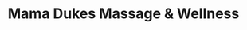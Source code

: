 ---
title: "Mama Dukes Massage & Wellness"
url: /marlboro/mama-dukes-massage-und-wellness/
shop: Massage
---